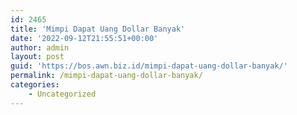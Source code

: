 ```yaml
---
id: 2465
title: 'Mimpi Dapat Uang Dollar Banyak'
date: '2022-09-12T21:55:51+00:00'
author: admin
layout: post
guid: 'https://bos.awn.biz.id/mimpi-dapat-uang-dollar-banyak/'
permalink: /mimpi-dapat-uang-dollar-banyak/
categories:
    - Uncategorized
---
```


